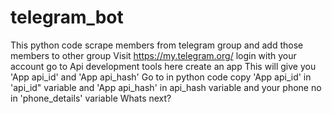 # telegram_bot
This python code scrape members from telegram group and add those members to other group 
Visit https://my.telegram.org/
login with your account
go to Api development tools
here create an app
This will give you 'App api_id' and 'App api_hash'
Go to in python code 
copy 'App api_id' in 'api_id" variable and 'App api_hash' in api_hash variable and your phone no in 'phone_details' variable
Whats next?

